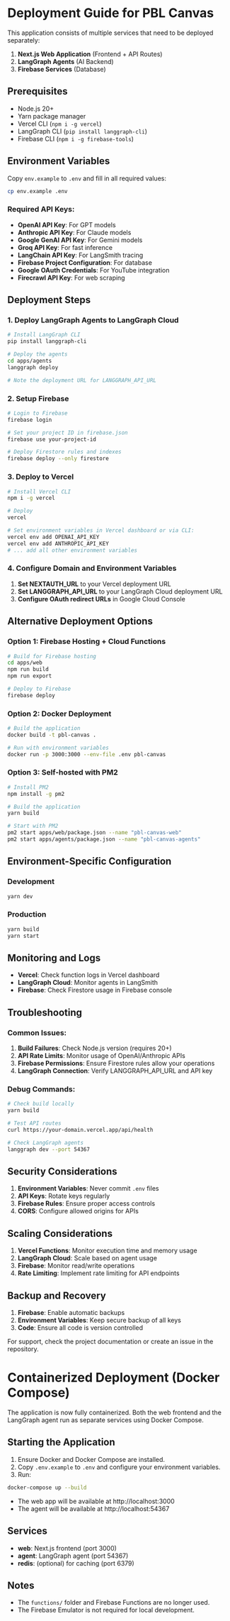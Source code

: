 # Deployment Guide for PBL Canvas

This application consists of multiple services that need to be deployed separately:

1. **Next.js Web Application** (Frontend + API Routes)
2. **LangGraph Agents** (AI Backend)
3. **Firebase Services** (Database)

## Prerequisites

- Node.js 20+
- Yarn package manager
- Vercel CLI (`npm i -g vercel`)
- LangGraph CLI (`pip install langgraph-cli`)
- Firebase CLI (`npm i -g firebase-tools`)

## Environment Variables

Copy `env.example` to `.env` and fill in all required values:

```bash
cp env.example .env
```

### Required API Keys:
- **OpenAI API Key**: For GPT models
- **Anthropic API Key**: For Claude models  
- **Google GenAI API Key**: For Gemini models
- **Groq API Key**: For fast inference
- **LangChain API Key**: For LangSmith tracing
- **Firebase Project Configuration**: For database
- **Google OAuth Credentials**: For YouTube integration
- **Firecrawl API Key**: For web scraping

## Deployment Steps

### 1. Deploy LangGraph Agents to LangGraph Cloud

```bash
# Install LangGraph CLI
pip install langgraph-cli

# Deploy the agents
cd apps/agents
langgraph deploy

# Note the deployment URL for LANGGRAPH_API_URL
```

### 2. Setup Firebase

```bash
# Login to Firebase
firebase login

# Set your project ID in firebase.json
firebase use your-project-id

# Deploy Firestore rules and indexes
firebase deploy --only firestore
```

### 3. Deploy to Vercel

```bash
# Install Vercel CLI
npm i -g vercel

# Deploy
vercel

# Set environment variables in Vercel dashboard or via CLI:
vercel env add OPENAI_API_KEY
vercel env add ANTHROPIC_API_KEY
# ... add all other environment variables
```

### 4. Configure Domain and Environment Variables

1. **Set NEXTAUTH_URL** to your Vercel deployment URL
2. **Set LANGGRAPH_API_URL** to your LangGraph Cloud deployment URL
3. **Configure OAuth redirect URLs** in Google Cloud Console

## Alternative Deployment Options

### Option 1: Firebase Hosting + Cloud Functions

```bash
# Build for Firebase hosting
cd apps/web
npm run build
npm run export

# Deploy to Firebase
firebase deploy
```

### Option 2: Docker Deployment

```bash
# Build the application
docker build -t pbl-canvas .

# Run with environment variables
docker run -p 3000:3000 --env-file .env pbl-canvas
```

### Option 3: Self-hosted with PM2

```bash
# Install PM2
npm install -g pm2

# Build the application
yarn build

# Start with PM2
pm2 start apps/web/package.json --name "pbl-canvas-web"
pm2 start apps/agents/package.json --name "pbl-canvas-agents"
```

## Environment-Specific Configuration

### Development
```bash
yarn dev
```

### Production
```bash
yarn build
yarn start
```

## Monitoring and Logs

- **Vercel**: Check function logs in Vercel dashboard
- **LangGraph Cloud**: Monitor agents in LangSmith
- **Firebase**: Check Firestore usage in Firebase console

## Troubleshooting

### Common Issues:

1. **Build Failures**: Check Node.js version (requires 20+)
2. **API Rate Limits**: Monitor usage of OpenAI/Anthropic APIs
3. **Firebase Permissions**: Ensure Firestore rules allow your operations
4. **LangGraph Connection**: Verify LANGGRAPH_API_URL and API key

### Debug Commands:

```bash
# Check build locally
yarn build

# Test API routes
curl https://your-domain.vercel.app/api/health

# Check LangGraph agents
langgraph dev --port 54367
```

## Security Considerations

1. **Environment Variables**: Never commit `.env` files
2. **API Keys**: Rotate keys regularly
3. **Firebase Rules**: Ensure proper access controls
4. **CORS**: Configure allowed origins for APIs

## Scaling Considerations

1. **Vercel Functions**: Monitor execution time and memory usage
2. **LangGraph Cloud**: Scale based on agent usage
3. **Firebase**: Monitor read/write operations
4. **Rate Limiting**: Implement rate limiting for API endpoints

## Backup and Recovery

1. **Firebase**: Enable automatic backups
2. **Environment Variables**: Keep secure backup of all keys
3. **Code**: Ensure all code is version controlled

For support, check the project documentation or create an issue in the repository.

# Containerized Deployment (Docker Compose)

The application is now fully containerized. Both the web frontend and the LangGraph agent run as separate services using Docker Compose.

## Starting the Application

1. Ensure Docker and Docker Compose are installed.
2. Copy `.env.example` to `.env` and configure your environment variables.
3. Run:

```sh
docker-compose up --build
```

- The web app will be available at http://localhost:3000
- The agent will be available at http://localhost:54367

## Services

- **web**: Next.js frontend (port 3000)
- **agent**: LangGraph agent (port 54367)
- **redis**: (optional) for caching (port 6379)

## Notes
- The `functions/` folder and Firebase Functions are no longer used.
- The Firebase Emulator is not required for local development. 
